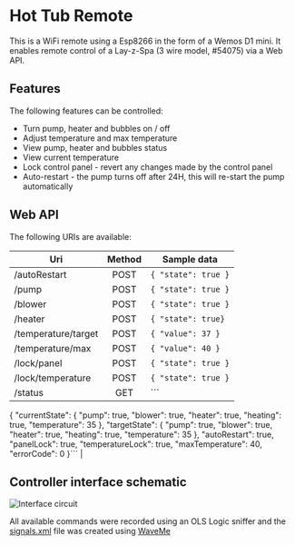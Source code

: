 # Hot Tub Remote
This is a WiFi remote using a Esp8266 in the form of a Wemos D1 mini.
It enables remote control of a Lay-z-Spa (3 wire model, #54075) via a Web API.

## Features
The following features can be controlled:
* Turn pump, heater and bubbles on / off
* Adjust temperature and max temperature
* View pump, heater and bubbles status
* View current temperature
* Lock control panel - revert any changes made by the control panel
* Auto-restart - the pump turns off after 24H, this will re-start the pump automatically

## Web API
The following URIs are available:

|Uri|Method|Sample data|
|--|:--:|--|
| /autoRestart | POST | `{ "state": true }` |
| /pump | POST | `{ "state": true }` |
| /blower | POST | `{ "state": true }` |
| /heater | POST | `{ "state": true}` |
| /temperature/target | POST | `{ "value": 37 }` |
| /temperature/max | POST | `{ "value": 40 }` |
| /lock/panel | POST | `{ "state": true }` |
| /lock/temperature | POST | `{ "state": true }` |
| /status | GET  | ```
{ 
	"currentState": {
		"pump": true, 
		"blower": true, 
		"heater": true, 
		"heating": true,
		"temperature": 35
	},
	"targetState": {
		"pump": true,
		"blower": true,
		"heater": true,
		"heating": true, 
		"temperature": 35
	},
	"autoRestart": true,
	"panelLock": true, 
	"temperatureLock": true,
	"maxTemperature": 40,
	"errorCode": 0
}``` |

## Controller interface schematic
![Interface circuit](https://raw.githubusercontent.com/ximon/Hot-tub-remote/master/Interface.png "Interface circuit")

All available commands were recorded using an OLS Logic sniffer and the [signals.xml](https://raw.githubusercontent.com/ximon/Hot-tub-remote/master/signals.xml) file was created using [WaveMe](https://waveme.weebly.com/)